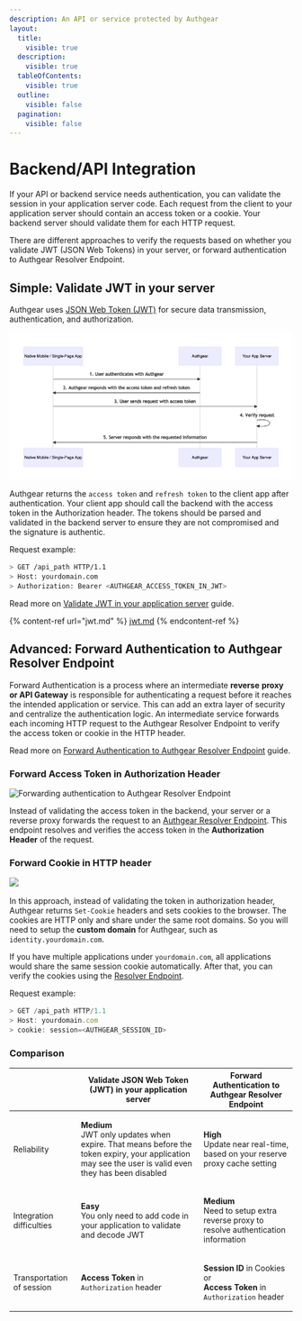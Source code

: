 ```yaml
---
description: An API or service protected by Authgear
layout:
  title:
    visible: true
  description:
    visible: true
  tableOfContents:
    visible: true
  outline:
    visible: false
  pagination:
    visible: false
---
```


# Backend/API Integration

If your API or backend service needs authentication, you can validate the session in your application server code. Each request from the client to your application server should contain an access token or a cookie. Your backend server should validate them for each HTTP request.

There are different approaches to verify the requests based on whether you validate JWT (JSON Web Tokens) in your server, or forward authentication to Authgear Resolver Endpoint.

## Simple: Validate JWT in your server

Authgear uses [JSON Web Token (JWT)](https://jwt.io/?_gl=1*1ybgym6*rollup_ga*MTI1NDM1NjUwMy4xNjg3NzEyNTIz*rollup_ga_F1G3E656YZ*MTY5MTEzNjEzNS45NS4xLjE2OTExMzYxNDguNDcuMC4w*_ga*MTI1NDM1NjUwMy4xNjg3NzEyNTIz*_ga_QKMSDV5369*MTY5MTEzNjEzNS44Ny4xLjE2OTExMzYxNDguNDcuMC4w&_ga=2.165043391.1472871049.1691063710-1254356503.1687712523) for secure data transmission, authentication, and authorization.&#x20;

![](../../.gitbook/assets/token-based-authentication.png)

Authgear returns the `access token` and `refresh token` to the client app after authentication. Your client app should call the backend with the access token in the Authorization header. The tokens should be parsed and validated in the backend server to ensure they are not compromised and the signature is authentic.&#x20;

Request example:

```bash
> GET /api_path HTTP/1.1
> Host: yourdomain.com
> Authorization: Bearer <AUTHGEAR_ACCESS_TOKEN_IN_JWT>
```

Read more on [Validate JWT in your application server](jwt.md) guide.

{% content-ref url="jwt.md" %}
[jwt.md](jwt.md)
{% endcontent-ref %}



## Advanced: Forward Authentication to Authgear Resolver Endpoint

Forward Authentication is a process where an intermediate **reverse** **proxy or API Gateway** is responsible for authenticating a request before it reaches the intended application or service. This can add an extra layer of security and centralize the authentication logic. An intermediate service forwards each incoming HTTP request to the Authgear Resolver Endpoint to verify the access token or cookie in the HTTP header.&#x20;

Read more on [Forward Authentication to Authgear Resolver Endpoint](nginx.md) guide.

### Forward Access Token in Authorization Header

![Forwarding authentication to Authgear Resolver Endpoint](https://mermaid.ink/img/eyJjb2RlIjoiZmxvd2NoYXJ0IFREXG4gICAgYXV0aGdlYXJbQXV0aGdlYXJdXG4gICAgYXBwW1lvdXIgQXBwIFNlcnZlcl1cbiAgICBcbiAgICBhcHAgLS0-IHwgRm9yd2FyZCBhdXRoZW50aWNhdGlvbiB0byA8YnIvPiBBdXRoZ2VhciByZXNvbHZlciBlbmRwb2ludCB8IGF1dGhnZWFyXG4iLCJtZXJtYWlkIjp7InRoZW1lIjoiZGVmYXVsdCJ9LCJ1cGRhdGVFZGl0b3IiOmZhbHNlfQ)

Instead of validating the access token in the backend, your server or a reverse proxy forwards the request to an [Authgear Resolver Endpoint](nginx.md#authgear-resolver-endpoint). This endpoint resolves and verifies the access token in the **Authorization Header** of the request.

### Forward Cookie in HTTP header

![](https://mermaid.ink/img/eyJjb2RlIjoic2VxdWVuY2VEaWFncmFtXG4gICAgcGFydGljaXBhbnQgQ2xpZW50QXBwIGFzIEJyb3dzZXJcbiAgICBwYXJ0aWNpcGFudCBBdXRoZ2VhciBhcyBBdXRoZ2VhclxuICAgIHBhcnRpY2lwYW50IEFwcEJhY2tlbmQgYXMgWW91ciBBcHAgU2VydmVyXG4gICAgQ2xpZW50QXBwLT4-QXV0aGdlYXI6IDEuIFVzZXIgYXV0aGVudGljYXRlcyB3aXRoIEF1dGhnZWFyXG4gICAgQXV0aGdlYXItPj5DbGllbnRBcHA6IDIuIEF1dGhnZWFyIHNldHMgY29va2llXG4gICAgQ2xpZW50QXBwLT4-QXBwQmFja2VuZDogMy4gUmVxdWVzdCB3aXRoIGNvb2tpZVxuICAgIEFwcEJhY2tlbmQtPj5BcHBCYWNrZW5kOiA0LiBWZXJpZnkgUmVxdWVzdFxuICAgIEFwcEJhY2tlbmQtPj5DbGllbnRBcHA6IDUuIFNlcnZlciByZXNwb25kcyB3aXRoIHRoZSByZXF1ZXN0ZWQgaW5mb3JtYXRpb25cbiAgICAgICAgICAgICIsIm1lcm1haWQiOnt9LCJ1cGRhdGVFZGl0b3IiOmZhbHNlfQ)

In this approach, instead of validating the token in authorization header, Authgear returns `Set-Cookie` headers and sets cookies to the browser. The cookies are HTTP only and share under the same root domains. So you will need to setup the **custom domain** for Authgear, such as `identity.yourdomain.com`.

If you have multiple applications under `yourdomain.com`, all applications would share the same session cookie automatically. After that, you can verify the cookies using the [Resolver Endpoint](nginx.md).

Request example:

```javascript
> GET /api_path HTTP/1.1
> Host: yourdomain.com
> cookie: session=<AUTHGEAR_SESSION_ID>
```

### Comparison

|                           | Validate JSON Web Token (JWT) in your application server                                                                                                                   | Forward Authentication to Authgear Resolver Endpoint                                                                    |
| ------------------------- | -------------------------------------------------------------------------------------------------------------------------------------------------------------------------- | ----------------------------------------------------------------------------------------------------------------------- |
| Reliability               | <p><strong>Medium</strong><br>JWT only updates when expire. That means before the token expiry, your application may see the user is valid even they has been disabled</p> | <p><strong>High</strong><br>Update near real-time, based on your reserve proxy cache setting</p>                        |
| Integration difficulties  | <p><strong>Easy</strong><br>You only need to add code in your application to validate and decode JWT</p>                                                                   | <p><strong>Medium</strong><br>Need to setup extra reverse proxy to resolve authentication information</p>               |
| Transportation of session | **Access Token** in `Authorization` header                                                                                                                                 | <p><strong>Session ID</strong> in Cookies or <br><strong>Access Token</strong> in <code>Authorization</code> header</p> |
